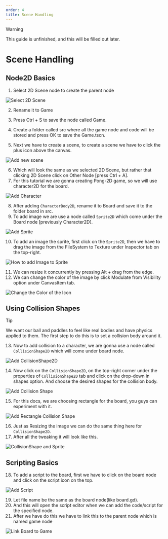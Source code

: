 ```yaml
---
order: 4
title: Scene Handling
---
```


<!--
> [!WARNING]  
> The Assets should be downloaded before following this steps.
-->

<!-- use screenshots as much as possible -->
> [!WARNING]
> This guide is unfinished, and this will be filled out later.

# Scene Handling
## Node2D Basics
1. Select 2D Scene node to create the parent node

![Select 2D Scene](./assets/scene/1.png)

2. Rename it to Game
3. Press Ctrl + S to save the node called Game.

4. Create a folder called src where all the game node and code will be stored and press OK to save the Game.tscn.
5. Next we have to create a scene, to create a scene we have to click the plus icon above the canvas.

![Add new scene](./assets/scene/5.png)

6. Which will look the same as we selected 2D Scene, but rather that clicking 2D Scene click on Other Node [press Ctrl + A].
7. For this tutorial we are gonna creating Pong-2D game, so we will use character2D for the board.

![Add Character](./assets/scene/7.png)

8. After adding `CharacterBody2D`, rename it to Board and save it to the folder board in src.
9. To add image we are use a node called `Sprite2D` which come under the Board node [previously Character2D].

![Add Sprite](./assets/scene/9.png)

10. To add an image the sprite, first click on the `Sprite2D`, then we have to drag the image from the FileSystem to Texture under Inspector tab on the top-right.

![How to add Image to Sprite](./assets/scene/10.png)

11. We can resize it concurrently by pressing Alt + drag from the edge.
12. We can change the color of the image by click Modulate from Visibility option under CanvasItem tab.

![Change the Color of the Icon](./assets/scene/12.png)

## Using Collision Shapes

> [!TIP]
> We want our ball and paddles to feel like real bodies and have physics applied to them. The first step to do this is to set a collision body around it. 

13. Now to add collision to a character, we are gonna use a node called `CollisionShape2D` which will come under board node.

![Add CollisionShape2D](./assets/scene/13.png)

14. Now click on the `CollisionShape2D`, on the top-right corner under the properties of `CollisionShape2D` tab and click on the drop-down in shapes option. And choose the desired shapes for the collision body.

![Add Collision Shape](./assets/scene/14.png)

15. For this docs, we are choosing rectangle for the board, you guys can experiment with it.

![Add Rectangle Collision Shape](./assets/scene/15.png)

16. Just as Resizing the image we can do the same thing here for `CollisionShape2D`.
17. After all the tweaking it will look like this.

![CollisionShape and Sprite](./assets/scene/17.png)

## Scripting Basics

18. To add a script to the board, first we have to click on the board node and click on the script icon on the top.

![Add Script](./assets/scene/18.png)

19. Let file name be the same as the board node(like board.gd).
20. And this will open the script editor when we can add the code/script for the specified node.
21. After we have do this we have to link this to the parent node which is named game node

![Link Board to Game](./assets/scene/21.png)

